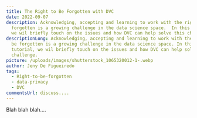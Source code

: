 ```yaml
---
title: The Right to Be Forgotten with DVC
date: 2022-09-07
description: Acknowledging, accepting and learning to work with the right to be
  forgotten is a growing challenge in the data science space.  In this tutorial,
  we wil briefly touch on the issues and how DVC can help solve this challenge
descriptionLong: Acknowledging, accepting and learning to work with the right to
  be forgotten is a growing challenge in the data science space. In this
  tutorial, we wil briefly touch on the issues and how DVC can help solve this
  challenge.
picture: /uploads/images/shutterstock_1065320012-1-.webp
author: Jeny De Figueiredo
tags:
  - Right-to-be-forgotten
  - data-privacy
  - DVC
commentsUrl: discuss....
---
```

Blah blah blah....
